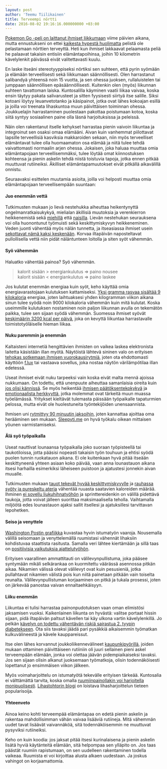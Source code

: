 ```yaml
---
layout: post
author: 'Teemu Tiilikainen'
title: Terveempi nörtti
date: 2016-08-02 19:16:16.000000000 +03:00
---
```

[Pokemon Go -peli on laittanut ihmiset liikkumaan](http://www.independent.co.uk/arts-entertainment/pokemon-go-central-park-pokestop-gym-nyc-new-york-the-matrix-is-coming-a7132391.html) viime päivien aikana, mutta ennustukseni on ettei [kaikesta hypestä huolimatta](http://www.livescience.com/55373-pokemon-go-exercise.html) pelistä ole pelastamaan nörttien terveyttä. Heti kun ihmiset lakkaavat pelaamasta peliä he palaavat takaisin entisiin elämäntapoihinsa, joihin 10 kilometrin kävelylenkit päivässä eivät valitettavasti kuulu.

En laske itseäni stereotyyppiseksi nörtiksi sen suhteen, että pyrin syömään ja elämään terveellisesti sekä liikkumaan säännöllisesti. Olen harrastanut salibandyä yhteensä noin 15 vuotta, ja sen ohessa juoksen, rullaluistelen tai jumppaan säännöllisen epäsäännöllisesti. Kuitenkin olen (myös) liikunnan suhteen tavattoman laiska. Kuntosalilla käyminen vaatii liikaa vaivaa, koska ensin täytyy pakata salivarusteet ja sitten fyysisesti siirtyä itse salille. Siksi kotoani löytyy leuanvetotanko ja käsipainot, jotka ovat lähes kokoajan esillä ja joilla voi treenata lihaskuntoa muun päivittäisen toiminnan ohessa. Joukkuelajin harrastaminen puolestaan pakottaa poistumaan kotoa, koska siitä syntyy sosiaalinen paine olla läsnä harjoituksissa ja peleissä.

Näin olen rakentanut itselle kehykset harrastaa pienin vaivoin liikuntaa ja integroinut sen osaksi omaa elämääni. Aivan kuin vanhemmat piilottavat lapsille terveellisiä kasviksia makkaroiden sekaan, niin myös terveelliset elämäntavat tulee olla huomaamaton osa elämää ja niitä tulee tehdä vaivattomasti normaalin arjen ohessa. Jokaisen, joka haluaa muuttaa omia elämäntapojaan terveellisemmäksi, tulee löytää omat kiinnostuksen kohteensa ja pienin askelin tehdä niistä toistuvia tapoja, jotka ennen pitkää muuttuvat rutiineiksi. Äkilliset elämäntapamuutokset eivät pitkällä aikavälillä onnistu. 

Seuraavaksi esittelen muutamia asioita, joilla voi helposti muuttaa omia elämäntapojaan terveellisempään suuntaan:

#### Juo enemmän vettä

Tutkimusten mukaan jo lievä nestehukka aiheuttaa heikentynyttä ongelmanratkaisukykyä, mielialan äkillisiä muutoksia ja verenkierron heikkenemistä sekä [miehillä](http://www.ncbi.nlm.nih.gov/pubmed/21736786) että [naisilla](http://jn.nutrition.org/content/142/2/382.full). Lievän nestehukan seurauksena voi olla huonontunut työmuisti sekä keskittymiskyvyn heikkeneminen. Veden juonti vähentää myös nälän tunnetta, ja itseasiassa ihmiset usein [sekottavat nämä kaksi keskenään](http://www.ncbi.nlm.nih.gov/pmc/articles/PMC2849909/). Korvaa iltapäivän naposteltavat pullollisella vettä niin pidät näläntunteen loitolla ja siten syöt vähemmän.

#### Syö vähemmän

Haluatko vähentää painoa? Syö vähemmän.

> kalorit sisään > energiankulutus => paino nousee   
> kalorit sisään < energiankulutus => paino laskee

Jos kulutat enemmän energiaa kuin syöt, keho käyttää omia energiavarastojaan kulutuksen kattamiseksi. [Yksi gramma rasvaa sisältää 9 kilokaloria](https://en.wikipedia.org/wiki/Food_energy#Nutrition_labels) energiaa, joten laihtuaksesi yhden kilogramman viikon aikana sinun tulee syödä noin 9000 kilokaloria vähemmän kuin mitä kulutat. Koska useimmille kulutuksen nostaminen noin paljon liikunnan avulla on tekemätön paikka, tulee sen sijaan syödä vähemmän. Suomessa ihmiset syövät [keskimäärin 3200 kcal per päivä](https://en.wikipedia.org/wiki/List_of_countries_by_food_energy_intake), joka on kevyttä liikuntaa harrastavalle toimistotyöläiselle hieman liikaa.

#### Nuku paremmin ja enemmän

Kaltaisteni internetiä hengittävien ihmisten on vaikea laskea elektronista laitetta käsistään illan myötä. Näytöistä lähtevä sininen valo on erityisen [tehokas sotkemaan ihmisen vuorokausirytmiä](http://www.ncbi.nlm.nih.gov/pmc/articles/PMC2831986/), joten ota ehdottomasti käyttöön [f.lux](https://justgetflux.com) tai vastaava sovellus, joka nostaa näytön värilämpötilaa illan edetessä.

Useat ihmiset eivät nuku tarpeeksi vain koska eivät malta mennä ajoissa nukkumaan. On todettu, että unenpuute aiheuttaa samanlaisia oireita kuin [jos olisi kännissä](http://www.ncbi.nlm.nih.gov/pmc/articles/PMC1739867/). Se myös heikentää [ihmisen päätöksentekokykyä](http://postcog.ucd.ie/files/Hrrison%20and%20horne.pdf) ja [emotionaalista herkkyyttä](https://www.researchgate.net/profile/Michele_Ferrara2/publication/41190268_Lack_of_sleep_affects_the_evaluation_of_emotional_stimuli/links/0046352e24d29a2723000000.pdf), jotka molemmat ovat tärkeitä muun muassa työelämässä. Yritykset kieltävät tulemasta päissään työpaikalle tapaturmien pelossa, mutta eivät ole huolestuneita työntekijöiden unensaannista.

Ihmisen uni [rytmittyy 90 minuutin jaksoihin](http://www.ttl.fi/fi/tyohyvinvointi/tyoaika/uni_ja_vireys/Sivut/default.aspx), joten kannattaa ajoittaa oma herääminen sen mukaan. [Sleepyti.me](http://sleepyti.me) on hyvä työkalu oikean mittaisen yöunen varmistamiseksi. 


#### Älä syö työpaikalla

Useat nauttivat lounaansa työpaikalla joko suoraan työpisteellä tai taukotiloissa, jotta pääsisi nopeasti takaisin työn touhuun ja ehtisi syödä puolen tunnin ruokatauon aikana. Ei ole kuitenkaan hyvä pitää itseään keskittyneenä yhteen asiaan koko päivää, vaan anna lounastauon aikana itsesi harhailla esimerkiksi läheiseen puistoon ja ajatustesi jonnekin aivan muualle. 

Tutkimusten mukaan [tauot tekevät hyvää keskittymiskyvylle](http://news.illinois.edu/WebsandThumbs/Lleras,Alejandro/Lleras_sdarticle-17.pdf) ja [rauhassa syöty ja pureskeltu ateria](http://www.andjrnl.org/article/S2212-2672(13)01673-0/abstract) vähentää ruuasta saatavien kaloreiden määrää. Ihminen [ei sovellu liukuhihnatyöhön](https://medium.com/@yeptom/we-are-not-linear-processes-f0858a0cda88) ja sprinttereidenkin on välillä pidettävä taukoja, jotta voivat jälleen suorittaa maksimaalisella teholla. Vaihtamalla miljöötä edes lounastauon ajaksi sallit itsellesi ja ajatuksillesi tarvittavan lepohetken.

#### Seiso ja venyttele

[Washington Postin grafiikka](http://apps.washingtonpost.com/g/page/national/the-health-hazards-of-sitting/750/) kuvastaa hyvin istumatyön vaaroja. Nousemalla välillä seisomaan ja venyttelemällä ruumistasi vähennät lihaksiin kohdistuvaa staattista rasitusta. Samalla veri lähtee kiertämään ja sillä taas on [positiivisia vaikutuksia ajattelutyöhön](http://www.sciencedirect.com/science/article/pii/S105381191501071X). 

Erityisen vaarallinen ammattitauti on välilevynpullistuma, joka pääsee syntymään mikäli selkärankaa on kuormitettu väärässä asennossa pitkän aikaa. Nikamien välissä olevat välilevyt ovat kuin pesusieniä, jotka pullahtavat nikamien välistä pois kun niitä painetaan pitkään vain toiselta reunalta. Välilevynpullistuman korjaaminen on pitkä ja tukala prosessi, joten on järkevää panostaa vaivan ennaltaehkäisyyn.

#### Liiku enemmän

Liikuntaa ei tulisi harrastaa painonpudotuksen vaan oman elimistösi jaksamisen vuoksi. Kaikenlainen liikunta on hyvästä: valitse portaat hissin sijaan, pidä iltapäivän paltsut kävellen tai käy ulkona vartin kävelylenkillä. Jo pelkän [kävelyn on todettu vähentävän riskiä sairastua 2. tyypin diabetekseen](http://link.springer.com/article/10.1007/s00125-013-2845-9/fulltext.html). Ota siis tavaksi jäädä pari pysäkkiä aikaisemmin työmatkan kulkuvälineestä ja kävele kauppareissut.

Itse olen lähes korvannut joukkoliikennevälineet [kaupunkipyörillä](https://www.hsl.fi/kaupunkipyorat), joiden mukaan ottaminen päivittäiseen rutiiniin oli juuri sellainen pieni askel terveempään elämään, jonka voi olettaa jäävän pidempiaikaiseksi tavaksi. Jos sen sijaan olisin alkanut juoksemaan työmatkoja, olisin todennäköisesti lopettanut jo ensimmäisen viikon jälkeen.

Myös voimaharjoittelu on istumatyötä tekevälle erityisen tärkeää. Kuntosalia ei välttämättä tarvita, koska omalla [ruumiinpainollakin voi harjoitella monipuolisesti](http://www.nerdfitness.com/blog/2009/12/09/beginner-body-weight-workout-burn-fat-build-muscle/). [Lihastohtorin blogi](https://lihastohtori.wordpress.com) on loistava lihasharjoittelun tieteen popularisoija.

#### Yhteenveto

Ainoa keino kohti terveempää elämäntapaa on edetä pienin askelin ja rakentaa mahdollisimman vähän vaivaa lisääviä rutiineja. Mitä vähemmän uudet tavat lisäävät vaivannäköä, sitä todennäköisemmin ne muuttuvat pysyviksi rutiineiksi.



Keho on kuin koodia: jos jaksat pitää itsesi kurinalaisena ja pienin askelin lisätä hyviä käytänteitä elämään, sitä helpompaa sen ylläpito on. Jos taas päästät ruumiin rapistumaan, on sen uudelleen rakentaminen todella vaikeaa. Ruumista ei voi kirjoittaa alusta alkaen uudestaan. Ja joskus vahingot on korjaamattomia.